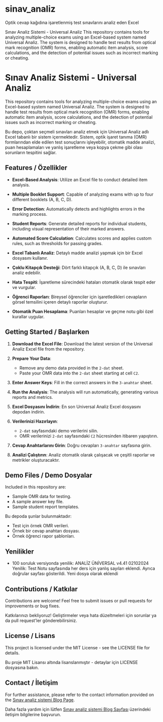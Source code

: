 # sinav_analiz
Optik cevap kağıdına işaretlenmiş test sınavlarını analiz eden Excel

Sınav Analiz Sistemi - Universal Analiz
This repository contains tools for analyzing multiple-choice exams using an Excel-based system named Universal Analiz. The system is designed to handle test results from optical mark recognition (OMR) forms, enabling automatic item analysis, score calculations, and the detection of potential issues such as incorrect marking or cheating.

# Sınav Analiz Sistemi - Universal Analiz

This repository contains tools for analyzing multiple-choice exams using an Excel-based system named Universal Analiz. The system is designed to handle test results from optical mark recognition (OMR) forms, enabling automatic item analysis, score calculations, and the detection of potential issues such as incorrect marking or cheating.

Bu depo, çoktan seçmeli sınavları analiz etmek için Universal Analiz adlı Excel tabanlı bir sistem içermektedir. Sistem, optik işaret tanıma (OMR) formlarından elde edilen test sonuçlarını işleyebilir, otomatik madde analizi, puan hesaplamaları ve yanlış işaretleme veya kopya çekme gibi olası sorunların tespitini sağlar.

## Features / Özellikler

- **Excel-Based Analysis**: Utilize an Excel file to conduct detailed item analysis.
- **Multiple Booklet Support**: Capable of analyzing exams with up to four different booklets (A, B, C, D).
- **Error Detection**: Automatically detects and highlights errors in the marking process.
- **Student Reports**: Generate detailed reports for individual students, including visual representation of their marked answers.
- **Automated Score Calculation**: Calculates scores and applies custom rules, such as thresholds for passing grades.

- **Excel Tabanlı Analiz**: Detaylı madde analizi yapmak için bir Excel dosyasını kullanır.
- **Çoklu Kitapçık Desteği**: Dört farklı kitapçık (A, B, C, D) ile sınavları analiz edebilir.
- **Hata Tespiti**: İşaretleme sürecindeki hataları otomatik olarak tespit eder ve vurgular.
- **Öğrenci Raporları**: Bireysel öğrenciler için işaretledikleri cevapların görsel temsilini içeren detaylı raporlar oluşturur.
- **Otomatik Puan Hesaplama**: Puanları hesaplar ve geçme notu gibi özel kurallar uygular.

## Getting Started / Başlarken

1. **Download the Excel File**: Download the latest version of the Universal Analiz Excel file from the repository.
2. **Prepare Your Data**:
   - Remove any demo data provided in the `2-dat` sheet.
   - Paste your OMR data into the `2-dat` sheet starting at cell `C2`.
3. **Enter Answer Keys**: Fill in the correct answers in the `3-anahtar` sheet.
4. **Run the Analysis**: The analysis will run automatically, generating various reports and metrics.

1. **Excel Dosyasını İndirin**: En son Universal Analiz Excel dosyasını depodan indirin.
2. **Verilerinizi Hazırlayın**:
   - `2-dat` sayfasındaki demo verilerini silin.
   - OMR verilerinizi `2-dat` sayfasındaki `C2` hücresinden itibaren yapıştırın.
3. **Cevap Anahtarlarını Girin**: Doğru cevapları `3-anahtar` sayfasına girin.
4. **Analizi Çalıştırın**: Analiz otomatik olarak çalışacak ve çeşitli raporlar ve metrikler oluşturacaktır.

## Demo Files / Demo Dosyalar

Included in this repository are:
- Sample OMR data for testing.
- A sample answer key file.
- Sample student report templates.

Bu depoda şunlar bulunmaktadır:
- Test için örnek OMR verileri.
- Örnek bir cevap anahtarı dosyası.
- Örnek öğrenci rapor şablonları.
  
## Yenilikler
- 100 soruluk versiyonda yenilik: ANALİZ ÜNİVERSAL v4.41 02102024 Yenilik: Test Notu sayfasında her ders için yanlış sayıları eklendi. Ayrıca doğrular sayfası gösterildi. Yeni dosya olarak eklendi

## Contributions / Katkılar

Contributions are welcome! Feel free to submit issues or pull requests for improvements or bug fixes.

Katkılarınızı bekliyoruz! Geliştirmeler veya hata düzeltmeleri için sorunlar ya da pull request'ler gönderebilirsiniz.

## License / Lisans

This project is licensed under the MIT License - see the LICENSE file for details.

Bu proje MIT Lisansı altında lisanslanmıştır - detaylar için LICENSE dosyasına bakın.

## Contact / İletişim

For further assistance, please refer to the contact information provided on the [Sınav analiz sistemi Blog Page](https://koordinatorluk.blogspot.com/).

Daha fazla yardım için lütfen [Sınav analiz sistemi Blog Sayfası](https://koordinatorluk.blogspot.com/) üzerindeki iletişim bilgilerine başvurun.
